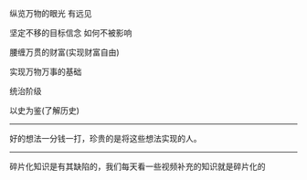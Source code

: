 纵览万物的眼光 有远见

坚定不移的目标信念 如何不被影响

腰缠万贯的财富(实现财富自由)

实现万物万事的基础

统治阶级

以史为鉴(了解历史)
___
好的想法一分钱一打，珍贵的是将这些想法实现的人。
___
碎片化知识是有其缺陷的，我们每天看一些视频补充的知识就是碎片化的
